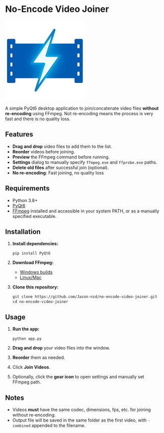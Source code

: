 # No-Encode Video Joiner

![Logo](app-logo.png)

A simple PyQt6 desktop application to join/concatenate video files **without re-encoding** using FFmpeg. Not re-encoding means the process is very fast and there is no quality loss.

## Features

- **Drag and drop** video files to add them to the list.
- **Reorder** videos before joining.
- **Preview** the FFmpeg command before running.
- **Settings** dialog to manually specify `ffmpeg.exe` and `ffprobe.exe` paths.
- **Delete old files** after successful join (optional).
- **No re-encoding**: Fast joining, no quality loss

## Requirements

- Python 3.8+
- [PyQt6](https://pypi.org/project/PyQt6/)
- [FFmpeg](https://ffmpeg.org/) installed and accessible in your system PATH, or as a manually specified executable.

## Installation

1. **Install dependencies:**
   ```
   pip install PyQt6
   ```

2. **Download FFmpeg:**
   - [Windows builds](https://www.gyan.dev/ffmpeg/builds/)
   - [Linux/Mac](https://ffmpeg.org/download.html)

3. **Clone this repository:**
   ```
   git clone https://github.com/Jason-nzd/no-encode-video-joiner.git
   cd no-encode-video-joiner
   ```

## Usage

1. **Run the app:**
   ```
   python app.py
   ```

2. **Drag and drop** your video files into the window.

3. **Reorder** them as needed.

4. Click **Join Videos**.

5. Optionally, click the **gear icon** to open settings and manually set FFmpeg path.

## Notes

- Videos **must** have the same codec, dimensions, fps, etc. for joining without re-encoding.
- Output file will be saved in the same folder as the first video, with `-combined` appended to the filename.
